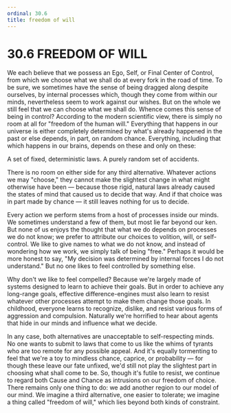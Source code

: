 ```yaml
---
ordinal: 30.6
title: freedom of will
---
```


# 30.6 FREEDOM OF WILL

We each believe that we possess an Ego, Self, or Final Center of Control, from which we choose what we shall do at every fork in the road of time. To be sure, we sometimes have the sense of being dragged along despite ourselves, by internal processes which, though they come from within our minds, nevertheless seem to work against our wishes. But on the whole we still feel that we can choose what we shall do. Whence comes this sense of being in control? According to the modern scientific view, there is simply no room at all for "freedom of the human will." Everything that happens in our universe is either completely determined by what's already happened in the past or else depends, in part, on random chance. Everything, including that which happens in our brains, depends on these and only on these:

A set of fixed, deterministic laws. A purely random set of accidents.

There is no room on either side for any third alternative. Whatever actions we may "choose," they cannot make the slightest change in what might otherwise have been &mdash; because those rigid, natural laws already caused the states of mind that caused us to decide that way. And if that choice was in part made by chance &mdash; it still leaves nothing for us to decide.

Every action we perform stems from a host of processes inside our minds. We sometimes understand a few of them, but most lie far beyond our ken. But none of us enjoys the thought that what we do depends on processes we do not know; we prefer to attribute our choices to volition, will, or self-control. We like to give names to what we do not know, and instead of wondering how we work, we simply talk of being "free." Perhaps it would be more honest to say, "My decision was determined by internal forces I do not understand." But no one likes to feel controlled by something else.

Why don't we like to feel compelled? Because we're largely made of systems designed to learn to achieve their goals. But in order to achieve any long-range goals, effective difference-engines must also learn to resist whatever other processes attempt to make them change those goals. In childhood, everyone learns to recognize, dislike, and resist various forms of aggression and compulsion. Naturally we're horrified to hear about agents that hide in our minds and influence what we decide.

In any case, both alternatives are unacceptable to self-respecting minds. No one wants to submit to laws that come to us like the whims of tyrants who are too remote for any possible appeal. And it's equally tormenting to feel that we're a toy to mindless chance, caprice, or probability &mdash; for though these leave our fate unfixed, we'd still not play the slightest part in choosing what shall come to be. So, though it's futile to resist, we continue to regard both Cause and Chance as intrusions on our freedom of choice. There remains only one thing to do: we add another region to our model of our mind. We imagine a third alternative, one easier to tolerate; we imagine a thing called "freedom of will," which lies beyond both kinds of constraint.
